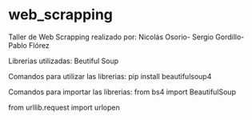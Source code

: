 # web_scrapping

Taller de Web Scrapping realizado por:
Nicolás Osorio-
Sergio Gordillo-
Pablo Flórez

Librerias utilizadas:
Beutiful Soup

Comandos para utilizar las librerias:
pip install beautifulsoup4

Comandos para importar las librerias:
from bs4 import BeautifulSoup

from urllib.request import urlopen
